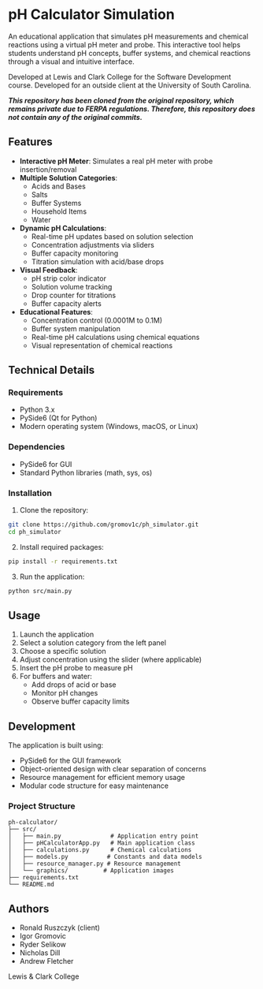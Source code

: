 # pH Calculator Simulation

An educational application that simulates pH measurements and chemical reactions using a virtual pH meter and probe. This interactive tool helps students understand pH concepts, buffer systems, and chemical reactions through a visual and intuitive interface.

Developed at Lewis and Clark College for the Software Development course. Developed for an outside client at the University of South Carolina.

***This repository has been cloned from the original repository, which remains private due to FERPA regulations. Therefore, this repository does not contain any of the original commits.***

## Features

- **Interactive pH Meter**: Simulates a real pH meter with probe insertion/removal
- **Multiple Solution Categories**:
  - Acids and Bases 
  - Salts
  - Buffer Systems
  - Household Items
  - Water
- **Dynamic pH Calculations**:
  - Real-time pH updates based on solution selection
  - Concentration adjustments via sliders
  - Buffer capacity monitoring
  - Titration simulation with acid/base drops
- **Visual Feedback**:
  - pH strip color indicator
  - Solution volume tracking
  - Drop counter for titrations
  - Buffer capacity alerts
- **Educational Features**:
  - Concentration control (0.0001M to 0.1M)
  - Buffer system manipulation
  - Real-time pH calculations using chemical equations
  - Visual representation of chemical reactions

## Technical Details

### Requirements
- Python 3.x
- PySide6 (Qt for Python)
- Modern operating system (Windows, macOS, or Linux)

### Dependencies
- PySide6 for GUI
- Standard Python libraries (math, sys, os)

### Installation

1. Clone the repository:
```bash
git clone https://github.com/gromov1c/ph_simulator.git
cd ph_simulator
```

2. Install required packages:
```bash
pip install -r requirements.txt
```

3. Run the application:
```bash
python src/main.py
```

## Usage

1. Launch the application
2. Select a solution category from the left panel
3. Choose a specific solution
4. Adjust concentration using the slider (where applicable)
5. Insert the pH probe to measure pH
6. For buffers and water:
   - Add drops of acid or base
   - Monitor pH changes
   - Observe buffer capacity limits

## Development

The application is built using:
- PySide6 for the GUI framework
- Object-oriented design with clear separation of concerns
- Resource management for efficient memory usage
- Modular code structure for easy maintenance

### Project Structure
```
ph-calculator/
├── src/
│   ├── main.py              # Application entry point
│   ├── pHCalculatorApp.py   # Main application class
│   ├── calculations.py      # Chemical calculations
│   ├── models.py           # Constants and data models
│   ├── resource_manager.py # Resource management
│   └── graphics/          # Application images
├── requirements.txt
└── README.md
```

## Authors

- Ronald Ruszczyk (client)
- Igor Gromovic
- Ryder Selikow
- Nicholas Dill
- Andrew Fletcher

Lewis & Clark College
